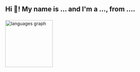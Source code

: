 <h2 align="left">Hi 👋! My name is ... and I'm a ..., from ....</h2>

###
<img src="https://github-readme-stats.vercel.app/api/top-langs?username=ShocKWavEv1&locale=en&hide_title=false&layout=compact&card_width=320&langs_count=5&theme=dracula&hide_border=false" height="150" alt="languages graph"  />
